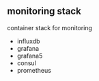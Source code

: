 ## monitoring stack

container stack for monitoring
- influxdb
- grafana
- grafana5
- consul
- prometheus
